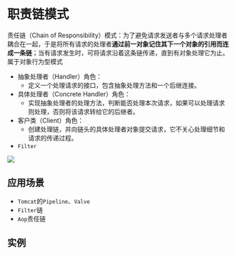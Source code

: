 # 职责链模式

责任链（Chain of Responsibility）模式：为了避免请求发送者与多个请求处理者耦合在一起，于是将所有请求的处理者**通过前一对象记住其下一个对象的引用而连成一条链**；当有请求发生时，可将请求沿着这条链传递，直到有对象处理它为止。属于对象行为型模式

- 抽象处理者（Handler）角色：
  - 定义一个处理请求的接口，包含抽象处理方法和一个后继连接。
- 具体处理者（Concrete Handler）角色：
  - 实现抽象处理者的处理方法，判断能否处理本次请求，如果可以处理请求则处理，否则将该请求转给它的后继者。
- 客户类（Client）角色：
  - 创建处理链，并向链头的具体处理者对象提交请求，它不关心处理细节和请求的传递过程。
- `Filter`

![](http://www.dxb02.top/photos/design/28.jpg)

## 应用场景

- `Tomcat`的`Pipeline`、`Valve`
- `Filter`链
- `Aop`责任链

## 实例





